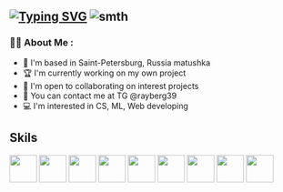 [![Typing SVG](https://readme-typing-svg.herokuapp.com?font=Fira+Code&weight=800&pause=1000&background=4FFFE900&width=435&lines=Hey%2C+I'm+Danila!;And+I'm+a+student+of+cyber+security+)](https://git.io/typing-svg)
![smth](https://user-images.githubusercontent.com/74038190/225813708-98b745f2-7d22-48cf-9150-083f1b00d6c9.gif)
---
### :woman_technologist: About Me :
- 🛟 I'm based in Saint-Petersburg, Russia matushka 
- 🏆 I'm currently working on my own project
- 🏁 I'm open to collaborating on interest projects
- 📱 You can contact me at TG @rayberg39
- 💻 I'm interested in CS, ML, Web developing 
## Skils 
<span>
  <img height="48" width="48" src="https://cdn.simpleicons.org/selenium" />
  <img height="48" width="48" src="https://cdn.simpleicons.org/python" />
  <img height="48" width="48" src="https://cdn.simpleicons.org/git"/>
  <img height="48" width="48" src="https://cdn.simpleicons.org/postgresql"/>
  <img height="48" width="48" src="https://go.dev/images/go-logo-blue.svg"/>
  <img height="48" width="48" src="https://cdn.simpleicons.org/macos/white"/>
  <img height="48" width="48" src="https://cdn.simpleicons.org/linux"/>
  <img height="48" width="48" src="https://cdn.simpleicons.org/gnubash"/>
  <img height="48" width="48" src="https://cdn.simpleicons.org/markdown/red"/>
</span>


